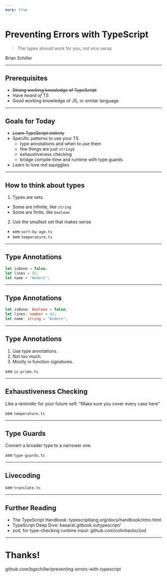 ```yaml
---
marp: true
---
```


# Preventing Errors with TypeScript

> The types should work for you, not vice versa

Brian Schiller

---

## Prerequisites

* ~~Strong working knowledge of TypeScript~~
* Have _heard of_ TS
* Good working knowledge of JS, or similar language

---

## Goals for Today

* ~~Learn TypeScript entirely~~
* Specific patterns to use your TS
  - type annotations and when to use them
  - few things are just `string`s
  - exhaustiveness checking
  - bridge compile-time and runtime with type guards
* Learn to love red squigglies

---

## How to think about types

1) Types are sets.
  * Some are infinite, like `string`
  * Some are finite, like `boolean`
2) Use the smallest set that makes sense
  * see `sort-by-age.ts`
  * see `temperature.ts`

---

## Type Annotations

```js
let isDone = false;
let lines = 42;
let name = "Anders";
```

---

## Type Annotations

```ts
let isDone: boolean = false;
let lines: number = 42;
let name: string = "Anders";
```

---

## Type Annotations

1. Use type annotations.
2. Not too much.
3. Mostly in function signatures.

see `is-prime.ts`

---

## Exhaustiveness Checking

Like a reminder for your future self: "Make sure you cover every case here"

see `temperature.ts`

---

## Type Guards

Convert a broader type to a narrower one.

see `type-guards.ts`

---

## Livecoding

see `translate.ts`

---

## Further Reading

- The TypeScript Handbook: typescriptlang.org/docs/handbook/intro.html
- TypeScript Deep Dive: basarat.gitbook.io/typescript/
- zod, for type-checking runtime input: github.com/colinhacks/zod

---

# Thanks!

github.com/bgschiller/preventing-errors-with-typescript
